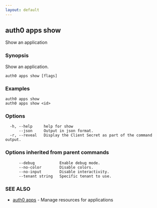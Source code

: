 ```yaml
---
layout: default
---
```

## auth0 apps show

Show an application

### Synopsis

Show an application.

```
auth0 apps show [flags]
```

### Examples

```
auth0 apps show 
auth0 apps show <id>
```

### Options

```
  -h, --help     help for show
      --json     Output in json format.
  -r, --reveal   Display the Client Secret as part of the command output.
```

### Options inherited from parent commands

```
      --debug           Enable debug mode.
      --no-color        Disable colors.
      --no-input        Disable interactivity.
      --tenant string   Specific tenant to use.
```

### SEE ALSO

* [auth0 apps](auth0_apps.md)	 - Manage resources for applications

